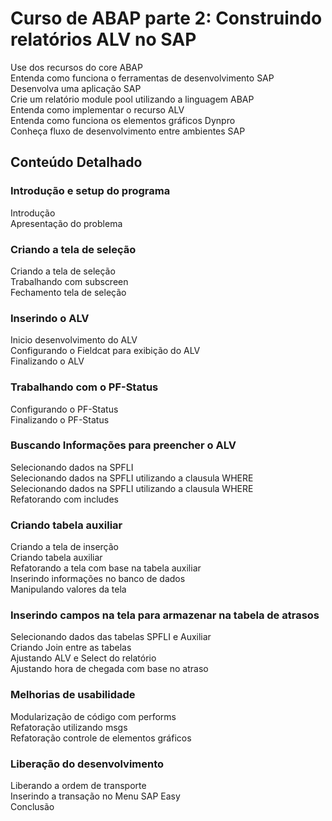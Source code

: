 # Curso de ABAP parte 2: Construindo relatórios ALV no SAP


Use dos recursos do core ABAP<br>
Entenda como funciona o ferramentas de desenvolvimento SAP<br>
Desenvolva uma aplicação SAP<br>
Crie um relatório module pool utilizando a linguagem ABAP<br>
Entenda como implementar o recurso ALV<br>
Entenda como funciona os elementos gráficos Dynpro<br>
Conheça fluxo de desenvolvimento entre ambientes SAP<br>

## Conteúdo Detalhado

### Introdução e setup do programa
Introdução<br>
Apresentação do problema<br>

### Criando a tela de seleção
Criando a tela de seleção<br>
Trabalhando com subscreen<br>
Fechamento tela de seleção<br>

### Inserindo o ALV
Inicio desenvolvimento do ALV<br>
Configurando o Fieldcat para exibição do ALV<br>
Finalizando o ALV<br>

### Trabalhando com o PF-Status
Configurando o PF-Status<br>
Finalizando o PF-Status<br>

### Buscando Informações para preencher o ALV
Selecionando dados na SPFLI<br>
Selecionando dados na SPFLI utilizando a clausula WHERE<br>
Selecionando dados na SPFLI utilizando a clausula WHERE<br>
Refatorando com includes<br>

### Criando tabela auxiliar
Criando a tela de inserção<br>
Criando tabela auxiliar<br>
Refatorando a tela com base na tabela auxiliar<br>
Inserindo informações no banco de dados<br>
Manipulando valores da tela<br>

### Inserindo campos na tela para armazenar na tabela de atrasos
Selecionando dados das tabelas SPFLI e Auxiliar<br>
Criando Join entre as tabelas<br>
Ajustando ALV e Select do relatório<br>
Ajustando hora de chegada com base no atraso<br>

### Melhorias de usabilidade
Modularização de código com performs<br>
Refatoração utilizando msgs<br>
Refatoração controle de elementos gráficos<br>

### Liberação do desenvolvimento
Liberando a ordem de transporte<br>
Inserindo a transação no Menu SAP Easy<br>
Conclusão<br>
